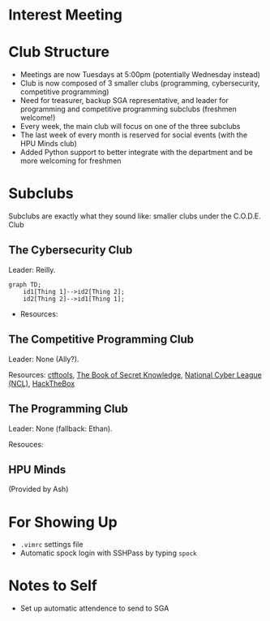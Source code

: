 # Interest Meeting

# Club Structure
- Meetings are now Tuesdays at 5:00pm (potentially Wednesday instead)
- Club is now composed of 3 smaller clubs (programming, cybersecurity, competitive programming)
- Need for treasurer, backup SGA representative, and leader for programming and competitive programming subclubs (freshmen welcome!)
- Every week, the main club will focus on one of the three subclubs
- The last week of every month is reserved for social events (with the HPU Minds club)
- Added Python support to better integrate with the department and be more welcoming for freshmen

# Subclubs
Subclubs are exactly what they sound like: smaller clubs under the C.O.D.E. Club 

## The Cybersecurity Club
Leader: Reilly.

```mermaid
graph TD;
    id1[Thing 1]-->id2[Thing 2];
    id2[Thing 2]-->id1[Thing 1];
```

- Resources:

## The Competitive Programming Club
Leader: None (Ally?).

Resources: [ctftools](https://github.com/zardus/ctf-tools), [The Book of Secret Knowledge](https://github.com/trimstray/the-book-of-secret-knowledge), [National Cyber League (NCL)](https://nationalcyberleague.org/), [HackTheBox](https://www.hackthebox.com/hacker/ctf)

## The Programming Club
Leader: None (fallback: Ethan).

Resouces:

## HPU Minds
(Provided by Ash)

# For Showing Up
- `.vimrc` settings file
- Automatic spock login with SSHPass by typing `spock`

# Notes to Self
- Set up automatic attendence to send to SGA
